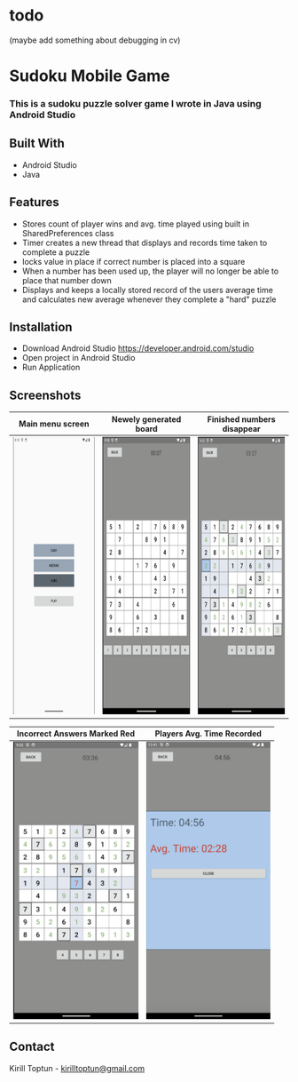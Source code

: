 # todo

(maybe add something about debugging in cv)

# Sudoku Mobile Game
### This is a sudoku puzzle solver game I wrote in Java using Android Studio

## Built With
- Android Studio
- Java

## Features
- Stores count of player wins and avg. time played using built in SharedPreferences class
- Timer creates a new thread that displays and records time taken to complete a puzzle
- locks value in place if correct number is placed into a square
- When a number has been used up, the player will no longer be able to place that number down
- Displays and keeps a locally stored record of the users average time and calculates new average whenever they complete a "hard" puzzle

## Installation
- Download Android Studio https://developer.android.com/studio
- Open project in Android Studio
- Run Application

## Screenshots

| Main menu screen | Newely generated board | Finished numbers disappear |
| --- | --- | --- |
| <img src="ImagesREADME/MainMenu.png" alt="Main Menu" height="500"/> | <img src="ImagesREADME/UntouchedBoard.png" alt="UntouchedBoard" height="500"/> | <img src="ImagesREADME/FilledSquaresUnavaliable.png" alt="Filled Squares Unavaliable" height="500"/> |

| Incorrect Answers Marked Red | Players Avg. Time Recorded |
|---|---|
|<img src="ImagesREADME/IncorrectAnswer.png" alt="Incorrect Answer" height="500"/>|<img src="ImagesREADME/GameEnd.png" alt="Game End" height="500"/>|


## Contact
Kirill Toptun - kirilltoptun@gmail.com